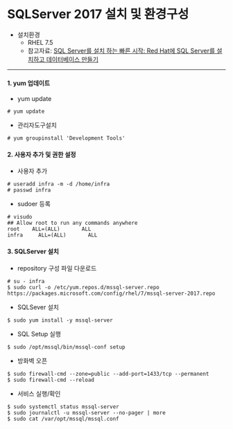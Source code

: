 # SQLServer 2017 설치 및 환경구성

* 설치환경
    * RHEL 7.5
    * 참고자료: [SQL Server를 설치 하는 빠른 시작: Red Hat에 SQL Server를 설치하고 데이터베이스 만들기](https://docs.microsoft.com/ko-kr/sql/linux/quickstart-install-connect-red-hat?view=sql-server-linux-2017)
---

#### 1. yum 업데이트
  * yum update
  ```
  # yum update
  ```
  * 관리자도구설치
  ```
  # yum groupinstall 'Development Tools'
  ```
  
#### 2. 사용자 추가 및 권한 설정
  * 사용자 추가
  ```
  # useradd infra -m -d /home/infra
  # passwd infra
  ```
  * sudoer 등록
  ```
  # visudo
  ## Allow root to run any commands anywhere
  root    ALL=(ALL)       ALL
  infra     ALL=(ALL)       ALL
  ```

#### 3. SQLServer 설치
  * repository 구성 파일 다운로드
  ```
  # su - infra
  $ sudo curl -o /etc/yum.repos.d/mssql-server.repo https://packages.microsoft.com/config/rhel/7/mssql-server-2017.repo
  ```
  
  * SQLSever 설치
  ```
  $ sudo yum install -y mssql-server
  ```
  
  * SQL Setup 실행
  ```
  $ sudo /opt/mssql/bin/mssql-conf setup
  ```
  * 방화벽 오픈
  ```
  $ sudo firewall-cmd --zone=public --add-port=1433/tcp --permanent
  $ sudo firewall-cmd --reload
  ```
  
  * 서비스 실행/확인
  ```
  $ sudo systemctl status mssql-server
  $ sudo journalctl -u mssql-server --no-pager | more
  $ sudo cat /var/opt/mssql/mssql.conf 
  ```